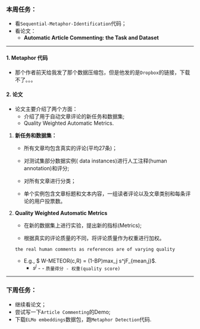 ### 本周任务：

+ 看``Sequential-Metaphor-Identification``代码；
+ 看论文：
  + **Automatic Article Commenting: the Task and Dataset**

---

#### 1. Metaphor 代码

+ 那个作者前天给我发了那个数据压缩包，但是他发的是``Dropbox``的链接，下载不了。。。

#### 2. 论文

+ 论文主要介绍了两个方面：
  + 介绍了用于自动文章评论的新任务和数据集;
  + Quality Weighted Automatic Metrics.

1. **新任务和数据集：**

   - 所有文章均包含真实的评论(平均27条)；

   + 对测试集部分数据实例( data instances)进行人工注释(human annotation)和评分;
   + 对所有文章进行分类；

   + 单个实例包含文章标题和文本内容，一组读者评论以及文章类别和每条评论的用户投票数。

2. **Quality Weighted Automatic Metrics**

   - 在新的数据集上进行实验，提出新的指标(Metrics);

   - 根据真实的评论质量的不同，将评论质量作为权重进行加权。

   ```html
   the real human comments as references are of varying quality
   ```

   - E.g., $ W-METEOR(c,R) = (1-BP)max_j s^jF_{mean,j}$.
     - $s^j$ - - ``质量得分 - 权重(quality score)``

----

### 下周任务：

+ 继续看论文；
+ 尝试写一下``Article Commenting``的Demo;
+ 下载``ELMo embeddings``数据包，跑``Metaphor Detection``代码.

